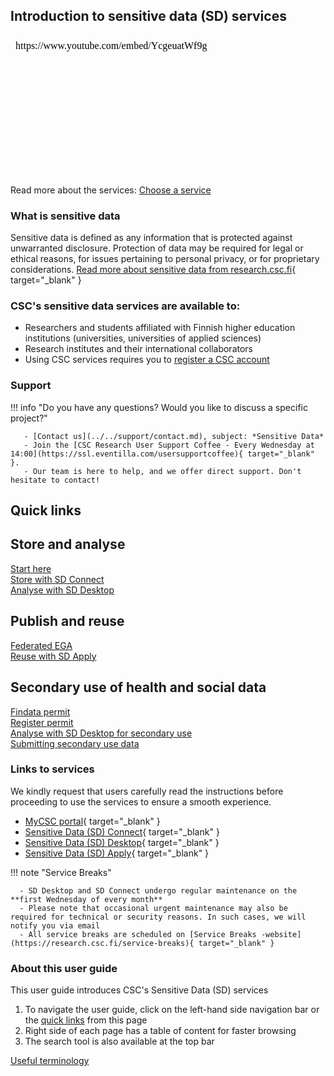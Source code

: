 ## Introduction to sensitive data (SD) services
<iframe width="400" height="225" srcdoc="https://www.youtube.com/embed/YcgeuatWf9g" title="Introducing CSC Sensitive Data Services" frameborder="0" allow="accelerometer; autoplay; clipboard-write; encrypted-media; gyroscope; picture-in-picture; web-share" allowfullscreen></iframe>

Read more about the services: [Choose a service](choose-a-service.md)

### What is sensitive data
Sensitive data is defined as any information that is protected against unwarranted disclosure. Protection of data may be required for legal or ethical reasons, for issues pertaining to personal privacy, or for proprietary considerations.
[Read more about sensitive data from research.csc.fi](https://research.csc.fi/definition-of-sensitive-data){ target="_blank" }

### CSC's sensitive data services are available to:

- Researchers and students affiliated with Finnish higher education institutions (universities, universities of applied sciences)
- Research institutes and their international collaborators
- Using CSC services requires you to [register a CSC account](../../accounts/index.md#getting-access)

### Support

!!! info "Do you have any questions? Would you like to discuss a specific project?"
       
       - [Contact us](../../support/contact.md), subject: *Sensitive Data*
       - Join the [CSC Research User Support Coffee - Every Wednesday at 14:00](https://ssl.eventilla.com/usersupportcoffee){ target="_blank" }. 
       - Our team is here to help, and we offer direct support. Don't hesitate to contact!

## Quick links

<div class="quick-links-container">
  <div class="quick-links-topic">
    <span class="quick-links-title"><h2>Store and analyse</h2></span>
    <div class="quick-links-item">
      <a class="quick-link" target="_self" href="sd-access/">Start here</a>
    </div>
    <div class="quick-links-item">
      <a class="quick-link" target="_self" href="sd_connect/">Store with SD Connect</a>
    </div>
    <div class="quick-links-item">
      <a class="quick-link" target="_self" href="sd_desktop/">Analyse with SD Desktop</a>
    </div>
  </div>
  <div class="quick-links-topic">
    <span class="quick-links-title"><h2>Publish and reuse</h2></span>
    <div class="quick-links-item">
      <a class="quick-link" target="_self" href="federatedega/">Federated EGA</a>
    </div>
    <div class="quick-links-item">
      <a class="quick-link" target="_self" href="sd-apply/">Reuse with SD Apply</a>
    </div>
  </div>
   <div class="quick-links-topic">
    <span class="quick-links-title"><h2>Secondary use of health and social data</h2></span>
    <div class="quick-links-item">
      <a class="quick-link" target="_self" href="findata-permit/">Findata permit</a>
    </div>
    <div class="quick-links-item">
      <a class="quick-link" target="_self" href="single-register-permit/">Register permit</a>
    </div>
    <div class="quick-links-item">
      <a class="quick-link" target="_self" href="sd-desktop-audited/">Analyse with SD Desktop for secondary use</a>
    </div>
    <div class="quick-links-item">
      <a class="quick-link" target="_self" href="single-register-submission/">Submitting secondary use data</a>
    </div>
  </div>
</div>

### Links to services

We kindly request that users carefully read the instructions before proceeding to use the services to ensure a smooth experience. 

* [MyCSC portal](https://my.csc.fi/welcome){ target="_blank" }
* [Sensitive Data (SD) Connect](https://sd-connect.csc.fi/){ target="_blank" }
* [Sensitive Data (SD) Desktop](https://sd-desktop.csc.fi){ target="_blank" }
* [Sensitive Data (SD) Apply](https://sd-apply.csc.fi/){ target="_blank" }

!!! note "Service Breaks"
   
      - SD Desktop and SD Connect undergo regular maintenance on the **first Wednesday of every month**
      - Please note that occasional urgent maintenance may also be required for technical or security reasons. In such cases, we will notify you via email
      - All service breaks are scheduled on [Service Breaks -website](https://research.csc.fi/service-breaks){ target="_blank" } 


### About this user guide
This user guide introduces CSC's Sensitive Data (SD) services

1. To navigate the user guide, click on the left-hand side navigation bar or the [quick links](#quick-links) from this page
1. Right side of each page has a table of content for faster browsing
1. The search tool is also available at the top bar

[Useful terminology](sd-terminology.md)

